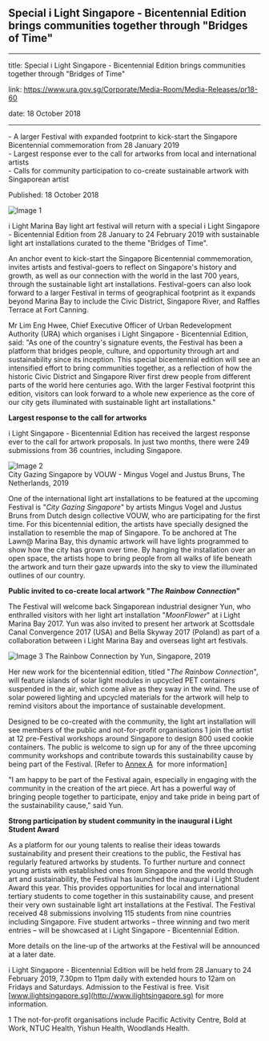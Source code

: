 ## Special i Light Singapore - Bicentennial Edition brings communities together through "Bridges of Time"

---

title: Special i Light Singapore - Bicentennial Edition brings communities together through "Bridges of Time"

link: https://www.ura.gov.sg/Corporate/Media-Room/Media-Releases/pr18-60

date: 18 October 2018

---

- A larger Festival with expanded footprint to kick-start the Singapore Bicentennial commemoration from 28 January 2019  
- Largest response ever to the call for artworks from local and international artists  
- Calls for community participation to co-create sustainable artwork with Singaporean artist

Published: 18 October 2018

![Image 1](https://www.ura.gov.sg/-/media/Corporate/Media-Room/2018/Oct/pr18-60IMG3.jpg?h=384&w=350)

i Light Marina Bay light art festival will return with a special i Light Singapore - Bicentennial Edition from 28 January to 24 February 2019 with sustainable light art installations curated to the theme "Bridges of Time".

An anchor event to kick-start the Singapore Bicentennial commemoration, invites artists and festival-goers to reflect on Singapore's history and growth, as well as our connection with the world in the last 700 years, through the sustainable light art installations. Festival-goers can also look forward to a larger Festival in terms of geographical footprint as it expands beyond Marina Bay to include the Civic District, Singapore River, and Raffles Terrace at Fort Canning.

Mr Lim Eng Hwee, Chief Executive Officer of Urban Redevelopment Authority (URA) which organises i Light Singapore - Bicentennial Edition, said: "As one of the country's signature events, the Festival has been a platform that bridges people, culture, and opportunity through art and sustainability since its inception. This special bicentennial edition will see an intensified effort to bring communities together, as a reflection of how the historic Civic District and Singapore River first drew people from different parts of the world here centuries ago. With the larger Festival footprint this edition, visitors can look forward to a whole new experience as the core of our city gets illuminated with sustainable light art installations."

**Largest response to the call for artworks**

i Light Singapore - Bicentennial Edition has received the largest response ever to the call for artwork proposals. In just two months, there were 249 submissions from 36 countries, including Singapore.

![Image 2](https://www.ura.gov.sg/-/media/Corporate/Media-Room/2018/Oct/pr18-60IMG1.jpg?h=169&w=300)  
City Gazing Singapore by VOUW - Mingus Vogel and Justus Bruns, The Netherlands, 2019

One of the international light art installations to be featured at the upcoming Festival is "_City Gazing Singapore_" by artists Mingus Vogel and Justus Bruns from Dutch design collective VOUW, who are participating for the first time. For this bicentennial edition, the artists have specially designed the installation to resemble the map of Singapore. To be anchored at The Lawn@ Marina Bay, this dynamic artwork will have lights programmed to show how the city has grown over time. By hanging the installation over an open space, the artists hope to bring people from all walks of life beneath the artwork and turn their gaze upwards into the sky to view the illuminated outlines of our country.

**Public invited to co-create local artwork "_The Rainbow Connection_"**

The Festival will welcome back Singaporean industrial designer Yun, who enthralled visitors with her light art installation "_MoonFlower_" at i Light Marina Bay 2017. Yun was also invited to present her artwork at Scottsdale Canal Convergence 2017 (USA) and Bella Skyway 2017 (Poland) as part of a collaboration between i Light Marina Bay and overseas light art festivals.

![Image 3](https://www.ura.gov.sg/-/media/Corporate/Media-Room/2018/Oct/pr18-60IMG2.jpg?h=195&w=300)
The Rainbow Connection by Yun, Singapore, 2019

Her new work for the bicentennial edition, titled "_The Rainbow Connection_", will feature islands of solar light modules in upcycled PET containers suspended in the air, which come alive as they sway in the wind. The use of solar powered lighting and upcycled materials for the artwork will help to remind visitors about the importance of sustainable development.

Designed to be co-created with the community, the light art installation will see members of the public and not-for-profit organisations 1 join the artist at 12 pre-Festival workshops around Singapore to design 800 used cookie containers. The public is welcome to sign up for any of the three upcoming community workshops and contribute towards this sustainability cause by being part of the Festival. \[Refer to [Annex A](https://www.ura.gov.sg/-/media/Corporate/Media-Room/2018/Oct/pr18-60a.pdf)  for more information\]

"I am happy to be part of the Festival again, especially in engaging with the community in the creation of the art piece. Art has a powerful way of bringing people together to participate, enjoy and take pride in being part of the sustainability cause," said Yun.

**Strong participation by student community in the inaugural i Light Student Award**

As a platform for our young talents to realise their ideas towards sustainability and present their creations to the public, the Festival has regularly featured artworks by students. To further nurture and connect young artists with established ones from Singapore and the world through art and sustainability, the Festival has launched the inaugural i Light Student Award this year. This provides opportunities for local and international tertiary students to come together in this sustainability cause, and present their very own sustainable light art installations at the Festival. The Festival received 48 submissions involving 115 students from nine countries including Singapore. Five student artworks – three winning and two merit entries – will be showcased at i Light Singapore - Bicentennial Edition.

More details on the line-up of the artworks at the Festival will be announced at a later date.

i Light Singapore - Bicentennial Edition will be held from 28 January to 24 February 2019, 7.30pm to 11pm daily with extended hours to 12am on Fridays and Saturdays. Admission to the Festival is free. Visit [www.ilightsingapore.sg](http://www.ilightsingapore.sg) for more information.

1 The not-for-profit organisations include Pacific Activity Centre, Bold at Work, NTUC Health, Yishun Health, Woodlands Health.
